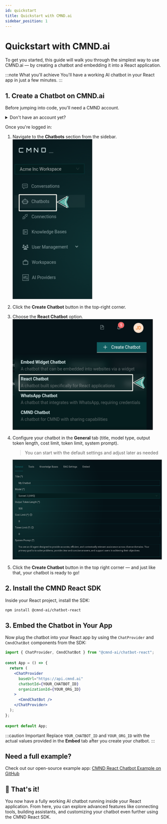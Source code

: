 ```yaml
---
id: quickstart
title: Quickstart with CMND.ai
sidebar_position: 1
---
```


# Quickstart with CMND.ai

To get you started, this guide will walk you through the simplest way to use CMND.ai — by creating a chatbot and embedding it into a React application.

:::note What you'll achieve
You'll have a working AI chatbot in your React app in just a few minutes.
:::

## 1. Create a Chatbot on CMND.ai

Before jumping into code, you'll need a CMND account.

<details>
<summary>Don't have an account yet?</summary>

If you don't have a CMND account, [sign up here](https://calendly.com/ersel-aker/cmnd-ai-exploration).

</details>

Once you're logged in:

1. Navigate to the **Chatbots** section from the sidebar.  
   ![Chatbots sidebar](../static/img/sidebar-chatbots.png)

2. Click the **Create Chatbot** button in the top-right corner.

3. Choose the **React Chatbot** option.  
   ![React chatbot option](../static/img/quickstart_with_cmnd/react-chatbot-option.png)

4. Configure your chatbot in the **General** tab (title, model type, output token length, cost limit, token limit, system prompt).

   > You can start with the default settings and adjust later as needed

   ![General tab settings](../static/img/chatbot-general-tab-settings.png)

5. Click the **Create Chatbot** button in the top right corner — and just like that, your chatbot is ready to go!

## 2. Install the CMND React SDK

Inside your React project, install the SDK:

```bash title="Terminal"
npm install @cmnd-ai/chatbot-react
```

## 3. Embed the Chatbot in Your App

Now plug the chatbot into your React app by using the `ChatProvider` and `CmndChatBot` components from the SDK:

```jsx title="Javascript" showLineNumbers
import { ChatProvider, CmndChatBot } from "@cmnd-ai/chatbot-react";

const App = () => {
  return (
    <ChatProvider
      baseUrl="https://api.cmnd.ai"
      chatbotId={YOUR_CHATBOT_ID}
      organizationId={YOUR_ORG_ID}
    >
      <CmndChatBot />
    </ChatProvider>
  );
};

export default App;
```

:::caution Important
Replace `YOUR_CHATBOT_ID` and `YOUR_ORG_ID` with the actual values provided in the **Embed** tab after you create your chatbot.
:::

## Need a full example?

Check out our open-source example app: [CMND React Chatbot Example on GitHub](https://github.com/CyprusCodes/cmnd-react-chatbot-example)

## 🎉 That's it!

You now have a fully working AI chatbot running inside your React application. From here, you can explore advanced features like connecting tools, building assistants, and customizing your chatbot even further using the CMND React SDK.
